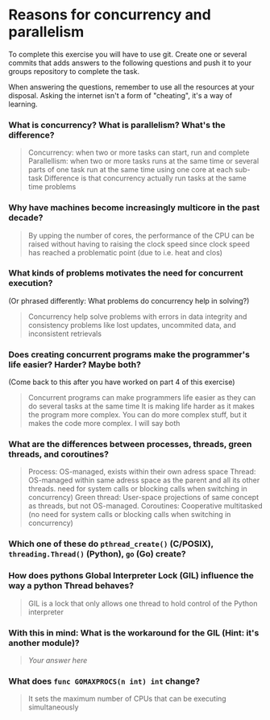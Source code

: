 # Reasons for concurrency and parallelism


To complete this exercise you will have to use git. Create one or several commits that adds answers to the following questions and push it to your groups repository to complete the task.

When answering the questions, remember to use all the resources at your disposal. Asking the internet isn't a form of "cheating", it's a way of learning.

 ### What is concurrency? What is parallelism? What's the difference?
 >	Concurrency: when two or more tasks can start, run and complete 
 	Parallellism: when two or more tasks runs at the same time or several parts of one task run at the
 	same time using one core at each sub-task
 	Difference is that concurrency actually run tasks at the same time
 problems
 ### Why have machines become increasingly multicore in the past decade?
 > 	By upping the number of cores, the performance of the CPU can be raised without having to raising
 	the clock speed since clock speed has reached a problematic point (due to i.e. heat and clos)
 
 ### What kinds of problems motivates the need for concurrent execution?
 (Or phrased differently: What problems do concurrency help in solving?)
 > 	Concurrency help solve problems with errors in data integrity and consistency problems like lost
 	updates, uncommited data, and inconsistent retrievals
 
 ### Does creating concurrent programs make the programmer's life easier? Harder? Maybe both?
 (Come back to this after you have worked on part 4 of this exercise)
 > 	Concurrent programs can make programmers life easier as they can  do several tasks at the same time
 	It is making life harder as it makes the program more complex. You can do more complex stuff, but
 	it makes the code more complex. I will say both

 ### What are the differences between processes, threads, green threads, and coroutines?
 > 	Process: OS-managed, exists within their own adress space
 	Thread: OS-managed within same adress space as the parent and all its other threads. need for
 	system calls or blocking calls when switching in concurrency)
 	Green thread: User-space projections of same concept as threads, but not OS-managed. 
 	Coroutines: Cooperative multitasked (no need for system calls or blocking calls when switching in
 	concurrency)
 
 ### Which one of these do `pthread_create()` (C/POSIX), `threading.Thread()` (Python), `go` (Go) create?
 > 
 
 ### How does pythons Global Interpreter Lock (GIL) influence the way a python Thread behaves?
 > 	GIL is a lock that only allows one thread to hold control of the Python interpreter
 
 ### With this in mind: What is the workaround for the GIL (Hint: it's another module)?
 > *Your answer here*
 
 ### What does `func GOMAXPROCS(n int) int` change? 
 > 	It sets the maximum number of CPUs that can be executing simultaneously